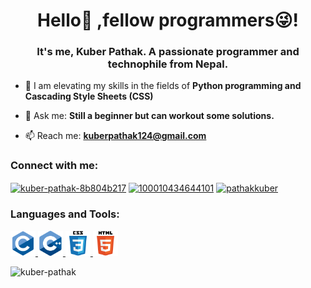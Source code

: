 <h1 align="center">Hello<span class="wave">👋</span> ,fellow programmers&#128540;!</h1>
<h3 align="center">It's me, Kuber Pathak. A passionate programmer and technophile from Nepal.</h3>



- 🌱  I am elevating my skills in the fields of **Python programming and Cascading Style Sheets (CSS)**

- 💬 Ask me: **Still a beginner but can workout some solutions.**

- 📫 Reach me: **kuberpathak124@gmail.com**

<h3 align="left">Connect with me:</h3>
<p align="left">
<a href="https://linkedin.com/in/kuber-pathak-8b804b217" target="blank"><img align="center" src="https://raw.githubusercontent.com/rahuldkjain/github-profile-readme-generator/master/src/images/icons/Social/linked-in-alt.svg" alt="kuber-pathak-8b804b217" height="30" width="40" /></a>
<a href="https://fb.com/100010434644101" target="blank"><img align="center" src="https://raw.githubusercontent.com/rahuldkjain/github-profile-readme-generator/master/src/images/icons/Social/facebook.svg" alt="100010434644101" height="30" width="40" /></a>
<a href="https://instagram.com/pathakkuber" target="blank"><img align="center" src="https://raw.githubusercontent.com/rahuldkjain/github-profile-readme-generator/master/src/images/icons/Social/instagram.svg" alt="pathakkuber" height="30" width="40" /></a>
</p>

<h3 align="left">Languages and Tools:</h3>
<p align="left"> <a href="https://www.cprogramming.com/" target="_blank" rel="noreferrer"> <img src="https://raw.githubusercontent.com/devicons/devicon/master/icons/c/c-original.svg" alt="c" width="40" height="40"/> </a> <a href="https://www.w3schools.com/cpp/" target="_blank" rel="noreferrer"> <img src="https://raw.githubusercontent.com/devicons/devicon/master/icons/cplusplus/cplusplus-original.svg" alt="cplusplus" width="40" height="40"/> </a> <a href="https://www.w3schools.com/css/" target="_blank" rel="noreferrer"> <img src="https://raw.githubusercontent.com/devicons/devicon/master/icons/css3/css3-original-wordmark.svg" alt="css3" width="40" height="40"/> </a> <a href="https://www.w3.org/html/" target="_blank" rel="noreferrer"> <img src="https://raw.githubusercontent.com/devicons/devicon/master/icons/html5/html5-original-wordmark.svg" alt="html5" width="40" height="40"/> </a> </p>
<p align="left"> <img src="https://komarev.com/ghpvc/?username=kuber-pathak&label=Viewers%20count&color=0e75b6&style=flat" alt="kuber-pathak" /> </p>
